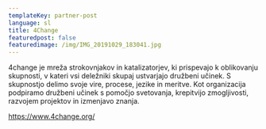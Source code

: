 ```yaml
---
templateKey: partner-post
language: sl
title: 4Change
featuredpost: false
featuredimage: /img/IMG_20191029_183041.jpg
---
```

4change je mreža strokovnjakov in katalizatorjev, ki prispevajo k oblikovanju skupnosti, v kateri vsi deležniki skupaj ustvarjajo družbeni učinek. S skupnostjo delimo svoje vire, procese, jezike in meritve. Kot organizacija podpiramo družbeni učinek s pomočjo svetovanja, krepitvijo zmogljivosti, razvojem projektov in izmenjavo znanja.

<!-- end -->

https://www.4change.org/

